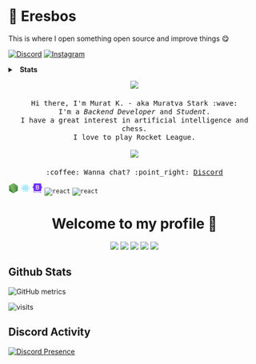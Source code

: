 # 👋 Eresbos
This is where I open something open source and improve things 😋

[![Discord](https://img.shields.io/badge/Discord-@dawend-6182e1)](https://discord.com/users/754270824504229949)
[![Instagram](https://img.shields.io/badge/instagram-E1306C)](https://instagram.com/dawendvac)
<details>
  <summary>&nbsp; <b>Stats</b></summary>
  &nbsp; 
  <details>
    <summary> &nbsp; &nbsp; &nbsp; <b>GitHub Stats</b></summary>
    <img src="https://github-readme-stats.vercel.app/api?username=ERESB0S&count_private=true&bg_color=0d1117&show_icons=true&theme=dark&hide_border=true" width="%100" height="150px" alt="stats" />
    <img src="https://github-readme-stats.vercel.app/api/top-langs/?username=ERESB0S&layout=compact&bg_color=0d1117&theme=dark&hide_border=true" />
  </details>

  <details>
    <summary> &nbsp; &nbsp; &nbsp; <b>Discord Presence</b></summary>
    <img src="https://lanyard-profile-readme.vercel.app/api/350976460313329665?bg=0d1117">
  </details>
 </details>


<p align="center">
  <img src="https://user-images.githubusercontent.com/5679180/79618120-0daffb80-80be-11ea-819e-d2b0fa904d07.gif" width="27px">
  <br><br>
  <samp>
    Hi there, I'm Murat K. - aka Muratva Stark :wave:<br>
    I'm a <em>Backend Developer</em> and <em>Student</em>.<br>
    I have a great interest in artificial intelligence and chess.<br>
    I love to play Rocket League.<br>
    <br><img src="https://komarev.com/ghpvc/?username=muratvastark">
    <br><br>:coffee: Wanna chat? :point_right: <a href="https://discord.gg/XkymXkcjVn">Discord</a>
  </samp>
</p>

<code><img height="20" alt="nodejs" src="https://raw.githubusercontent.com/github/explore/80688e429a7d4ef2fca1e82350fe8e3517d3494d/topics/nodejs/nodejs.png"></code>
<code><img height="20" alt="react" src="https://raw.githubusercontent.com/github/explore/80688e429a7d4ef2fca1e82350fe8e3517d3494d/topics/react/react.png"></code>
<code><img height="20" alt="react" src="https://raw.githubusercontent.com/devicons/devicon/master/icons/bootstrap/bootstrap-plain-wordmark.svg"></code>
<code><img height="20" alt="react" src="https://raw.githubusercontent.com/gilbarbara/logos/804dc257b59e144eaca5bc6ffd16949752c6f789/logos/bulma.svg"></code>
<code><img height="20" alt="react" src="https://www.vectorlogo.zone/logos/firebase/firebase-icon.svg"></code>



<h1 align="center">Welcome to my profile 👋</h1>
<p align="center">
  <a href="https://www.npmjs.com/~shynox"><img src="https://img.shields.io/badge/shynox-1d202b.svg?&style=for-the-badge&logo=npm&logoColor=white" /></a>
  <a href="https://discord.com/users/257307300400726019" target"blank_"><img src="https://img.shields.io/badge/Discord%20-7289DA.svg?&style=for-the-badge&logo=discord&logoColor=white"></a>
  <a href="https://open.spotify.com/user/215vk47kvr3j6mwvweq4m5z6i" target"blank_"><img src="https://img.shields.io/badge/Spotify%20-1ed760.svg?&style=for-the-badge&logo=spotify&logoColor=white"></a>
  <a href="https://www.reddit.com/user/BilalTaner" target"blank_"><img src="https://img.shields.io/badge/reddit%20-ff3b00.svg?&style=for-the-badge&logo=reddit&logoColor=white"></a>
  <a href="https://www.instagram.com/bilaltaner.ts/" target"blank_"><img src="https://img.shields.io/badge/INSTAGRAM%20-DC3175.svg?&style=for-the-badge&logo=instagram&logoColor=white"></a>
</p>


## Github Stats

![GitHub metrics](https://metrics.lecoq.io/bilaltaner?languages=1&gists=1&followup=1)

![visits](https://komarev.com/ghpvc/?username=BilalTaner)

##  Discord Activity
[![Discord Presence](https://lanyard-profile-readme.vercel.app/api/257307300400726019)](https://discord.com/users/257307300400726019)
